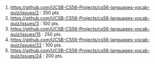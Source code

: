 1. https://github.com/UCSB-CS56-Projects/cs56-languages-vocab-quiz/issues/2  : 350 pts.
2. https://github.com/UCSB-CS56-Projects/cs56-languages-vocab-quiz/issues/3  : 100 pts.
3. https://github.com/UCSB-CS56-Projects/cs56-languages-vocab-quiz/issues/15 : 250 pts.
4. https://github.com/UCSB-CS56-Projects/cs56-languages-vocab-quiz/issues/22 : 100 pts.
5. https://github.com/UCSB-CS56-Projects/cs56-languages-vocab-quiz/issues/24 : 200 pts.
